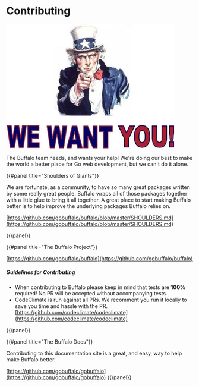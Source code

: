 # Contributing

![We Want You!](/assets/images/uncle_sam.jpg)

The Buffalo team needs, and wants your help! We're doing our best to make the world a better place for Go web development, but we can't do it alone.

{{#panel title="Shoulders of Giants"}}

We are fortunate, as a community, to have so many great packages written by some really great people. Buffalo wraps all of those packages together with a little glue to bring it all together. A great place to start making Buffalo better is to help improve the underlying packages Buffalo relies on.

[https://github.com/gobuffalo/buffalo/blob/master/SHOULDERS.md](https://github.com/gobuffalo/buffalo/blob/master/SHOULDERS.md)

{{/panel}}

{{#panel title="The Buffalo Project"}}

[https://github.com/gobuffalo/buffalo](https://github.com/gobuffalo/buffalo)

##### Guidelines for Contributing

* When contributing to Buffalo please keep in mind that tests are **100%** required! No PR will be accepted without accompanying tests.
* CodeClimate is run against all PRs. We recomment you run it locally to save you time and hassle with the PR. [https://github.com/codeclimate/codeclimate](https://github.com/codeclimate/codeclimate)

{{/panel}}

{{#panel title="The Buffalo Docs"}}

Contributing to this documentation site is a great, and easy, way to help make Buffalo better.

[https://github.com/gobuffalo/gobuffalo](https://github.com/gobuffalo/gobuffalo)
{{/panel}}
